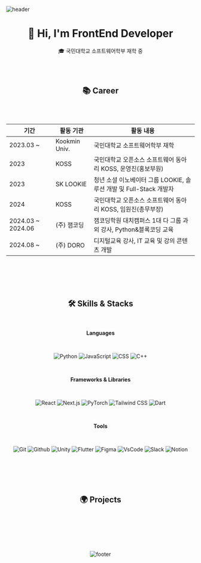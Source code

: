 ![header](https://capsule-render.vercel.app/api?section=header&type=waving&color=1F592E&height=300&text=Yeonju%20Hwang&fontSize=90&animation=twinkling)
<div align="center">

# 👋 Hi, I'm FrontEnd Developer

🎓 국민대학교 소프트웨어학부 재학 중

</div>

<div align="center">
<br/>
<br/>
   
## 📚 Career

</div>

<br/>
<br/>

<div align="center">
   
| **기간**          | **활동 기관** | **활동 내용**                                                     |
|-------------------|---------------|--------------------------------------------------------------------|
| 2023.03 ~         | Kookmin Univ. | 국민대학교 소프트웨어학부 재학                                      |
| 2023              | KOSS          | 국민대학교 오픈소스 소프트웨어 동아리 KOSS, 운영진(홍보부원)        |
| 2023              | SK LOOKIE     | 청년 소셜 이노베이터 그룹 LOOKIE, 솔루션 개발 및 Full-Stack 개발자  |
| 2024              | KOSS          | 국민대학교 오픈소스 소프트웨어 동아리 KOSS, 임원진(총무부장)        |
| 2024.03 ~ 2024.06 | (주) 잼코딩   | 잼코딩학원 대치캠퍼스 1대 다 그룹 과외 강사, Python&블록코딩 교육   |
| 2024.08 ~         | (주) DORO     | 디지털교육 강사, IT 교육 및 강의 콘텐츠 개발                        |

</div>

<br/>
<br/>
<br/>
<br/>

<div align="center">
   
## 🛠 Skills & Stacks

</div>

<div align="center">

<br/>

**Languages**

<br/> 

![Python](https://img.shields.io/badge/Python-3776AB?style=for-the-badge&logo=python&logoColor=white)
![JavaScript](https://img.shields.io/badge/JavaScript-F7DF1E?style=for-the-badge&logo=javascript&logoColor=black)
![CSS](https://img.shields.io/badge/CSS-1572B6?style=for-the-badge&logo=css3&logoColor=white)
![C++](https://img.shields.io/badge/C++-00599C?style=for-the-badge&logo=C%2B%2B&logoColor=white)

<br/>

**Frameworks & Libraries**

<br/>

![React](https://img.shields.io/badge/React-61DAFB?style=for-the-badge&logo=react&logoColor=black)
![Next.js](https://img.shields.io/badge/Next.js-62C15B?style=for-the-badge&logo=nextdotjs&logoColor=white)
![PyTorch](https://img.shields.io/badge/PyTorch-EE4C2C?style=for-the-badge&logo=pytorch&logoColor=white)
![Tailwind CSS](https://img.shields.io/badge/Tailwind%20CSS-06B6D4?style=for-the-badge&logo=tailwindcss&logoColor=white)
![Dart](https://img.shields.io/badge/Dart-blue?style=for-the-badge&logo=dart)

<br/> 

**Tools**

<br/>

![Git](https://img.shields.io/badge/Git-F05032?style=for-the-badge&logo=git&logoColor=white)
![Github](https://img.shields.io/badge/Github-363636?style=for-the-badge&logo=github&logoColor=FFFFF)
![Unity](https://img.shields.io/badge/Unity-EAEAEA?style=for-the-badge&logo=unity&logoColor=black&borderColor=black)
![Flutter](https://img.shields.io/badge/Flutter-02569B?style=for-the-badge&logo=flutter&logoColor=white)
![Figma](https://img.shields.io/badge/Figma-F24E1E?style=for-the-badge&logo=figma&logoColor=white)
![VsCode](https://img.shields.io/badge/VsCode-blue?style=for-the-badge&logo=vscode&logoColor=white)
![Slack](https://img.shields.io/badge/Slack-purple?style=for-the-badge&logo=slack&logoColor=white)
![Notion](https://img.shields.io/badge/Notion-5A5A5A?style=for-the-badge&logo=notion&logoColor=white)

</div>

<br/>
<br/>
<br/>
<br/>

<div align="center">

## 🌍 Projects
   
</div>

<br/>
<br/>

<div align="center">
<!--
   
| **기간**           | **프로젝트 내용**                                                 |
|-------------------|--------------------------------------------------------------------|
| 2023.03 ~         | 국민대학교 소프트웨어학부 재학                                      |
| 2023              | 국민대학교 오픈소스 소프트웨어 동아리 KOSS, 운영진(홍보부원)        |
| 2023              | 청년 소셜 이노베이터 그룹 LOOKIE, 솔루션 개발 및 Full-Stack 개발자  |
| 2024              | 국민대학교 오픈소스 소프트웨어 동아리 KOSS, 임원진(총무부장)        |
| 2024.03 ~ 2024.06 | 잼코딩학원 대치캠퍼스 1대 다 그룹 과외 강사, Python&블록코딩 교육   |
| 2024.08 ~         | 디지털교육 강사, IT 교육 및 강의 콘텐츠 개발                        |

-->

</div>

<br/>
<br/>
<br/>
<br/>

<div align="center">

## 📬 About Me
   
</div>

<!--연락처, 이메일, notion-->
   
<br/>
<br/>
<br/>

![footer](https://capsule-render.vercel.app/api?section=footer&type=waving&color=1F592E&height=100&fontSize=0)


<!--
**jooya38/jooya38** is a ✨ _special_ ✨ repository because its `README.md` (this file) appears on your GitHub profile.

Here are some ideas to get you started:

- 🔭 I’m currently working on ...
- 🌱 I’m currently learning ...
- 👯 I’m looking to collaborate on ...
- 🤔 I’m looking for help with ...
- 💬 Ask me about ...
- 📫 How to reach me: ...
- 😄 Pronouns: ...
- ⚡ Fun fact: ...
-->
